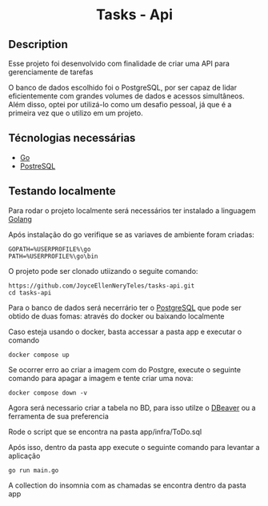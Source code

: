<h1 align="center">
  Tasks - Api
</h1>

## Description
Esse projeto foi desenvolvido com finalidade de criar uma API para gerenciamente de tarefas

O banco de dados escolhido foi o PostgreSQL, por ser capaz de lidar eficientemente com grandes volumes de dados e acessos simultâneos. Além disso, optei por utilizá-lo como um desafio pessoal, já que é a primeira vez que o utilizo em um projeto.

## Técnologias necessárias

- [Go](https://go.dev/)
- [PostreSQL](https://www.postgresql.org/)

## Testando localmente


Para rodar o projeto localmente será necessários ter instalado a linguagem [Golang](https://go.dev/dl/)

Após instalação do go verifique se as variaves de ambiente foram criadas:
```
GOPATH=%USERPROFILE%\go
PATH=%USERPROFILE%\go\bin
```

O projeto pode ser clonado utiizando o seguite comando:
```
https://github.com/JoyceEllenNeryTeles/tasks-api.git
cd tasks-api
```

Para o banco de dados será necerrário ter o [PostgreSQL](https://www.postgresql.org/download/) que pode ser obtido de duas fomas: através do docker ou baixando localmente

Caso esteja usando o docker, basta accessar a pasta app e executar o comando
```
docker compose up
```

Se ocorrer erro ao criar a imagem com do Postgre, execute o seguinte comando para apagar a imagem e tente criar uma nova:
```
docker compose down -v
```
Agora será necessario criar a tabela no BD, para isso utilze o [DBeaver](https://dbeaver.io/download/) ou a ferramenta de sua preferencia

Rode o script que se encontra na pasta app/infra/ToDo.sql

Após isso, dentro da pasta app execute o seguinte comando para levantar a aplicação

```
go run main.go
```

A collection do insomnia com as chamadas se encontra dentro da pasta app 


